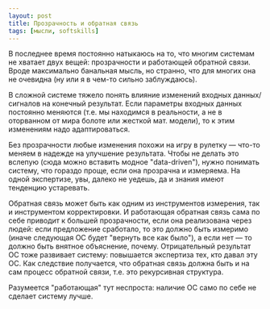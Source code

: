 ```yaml
---
layout: post
title: Прозрачность и обратная связь
tags: [мысли, softskills]
---
```

В последнее время постоянно натыкаюсь на то, что многим системам не хватает двух вещей: прозрачности и работающей обратной связи. Вроде максимально банальная мысль, но странно, что для многих она не очевидна (ну или я в чем-то сильно заблуждаюсь).

В сложной системе тяжело понять влияние изменений входных данных/сигналов на конечный результат. Если параметры входных данных постоянно меняются (т.е. мы находимся в реальности, а не в оторванном от мира болоте или жесткой мат. модели), то к этим изменениям надо адаптироваться.

Без прозрачности любые изменения похожи на игру в рулетку — что-то меняем в надежде на улучшение результата. Чтобы не делать это вслепую (сюда можно вставить модное "data-driven"), нужно понимать систему, что гораздо проще, если она прозрачна и измеряема. На одной экспертизе, увы, далеко не уедешь, да и знания имеют тенденцию устаревать.

Обратная связь может быть как одним из инструментов измерения, так и инструментом корректировки. И работающая обратная связь сама по себе приводит к большей прозрачности, если она реализована через людей: если предложение сработало, то это должно быть измеримо (иначе следующая ОС будет "вернуть все как было"), а если нет — то должно быть внятное объяснение, почему. Отрицательный результат ОС тоже развивает систему: повышается экспертиза тех, кто давал эту ОС. Как следствие получается, что обратная связь должна быть и на сам процесс обратной связи, т.е. это рекурсивная структура.

Разумеется "работающая" тут неспроста: наличие ОС само по себе не сделает систему лучше.

